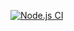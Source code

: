 [![Node.js CI](https://github.com/Malebo25/bootcamp-terminal-tests/actions/workflows/node.js.yml/badge.svg)](https://github.com/Malebo25/bootcamp-terminal-tests/actions/workflows/node.js.yml) 
